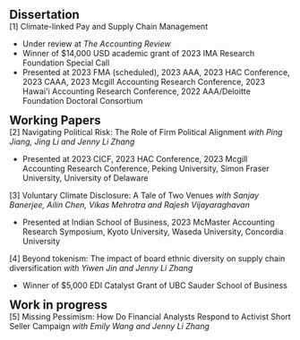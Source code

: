 <h2 id="dissertation" style="margin: 2px 0px 0px;">Dissertation</h2>
 
<div>
  <div class="title"> [1] Climate-linked Pay and Supply Chain Management  </div>
  <ul>
     <li>   Under review at <em>The Accounting Review</em><br></li>
     <li>   Winner of $14,000 USD academic grant of 2023 IMA Research Foundation Special Call <br></li>
     <li>   Presented at 2023 FMA (scheduled), 2023 AAA, 2023 HAC Conference, 2023 CAAA, 2023 Mcgill Accounting Research Conference, 2023 Hawai'i Accounting Research Conference, 2022 AAA/Deloitte Foundation Doctoral Consortium</li>
  </ul>
</div>


<h2 id="working paper" style="margin: 2px 0px 0px;">Working Papers</h2>
 
<div>
   <div class="title"> [2] Navigating Political Risk: The Role of Firm Political Alignment <em> with Ping Jiang, Jing Li and Jenny Li Zhang </em> </div>
 <ul>
     <li>  Presented at 2023 CICF, 2023 HAC Conference, 2023 Mcgill Accounting Research Conference, Peking University, Simon Fraser University, University of Delaware</li>
  </ul>
</div>


<div>
   <div class="title"> [3] Voluntary Climate Disclosure: A Tale of Two Venues <em> with Sanjay Banerjee, Ailin Chen, Vikas
Mehrotra and Rajesh Vijayaraghavan </em> </div>
 <ul>
     <li>  Presented at Indian School of Business, 2023 McMaster Accounting Research Symposium, Kyoto University, Waseda University, Concordia University</li>
  </ul>
</div>
 
 
<div>
   <div class="title"> [4] Beyond tokenism: The impact of board ethnic diversity on supply chain diversification <em> with Yiwen Jin and Jenny Li Zhang </em> </div>
 <ul>
     <li>  Winner of $5,000 EDI Catalyst Grant of UBC Sauder School of Business</li>
  </ul>
</div>

  
 
<h2 id="publications" style="margin: 2px 0px 0px;">Work in progress</h2>
 
  <div class="title"> [5] Missing Pessimism: How Do Financial Analysts Respond to Activist Short Seller Campaign <em> with Emily Wang and Jenny Li Zhang </em></div>
   
    
 


